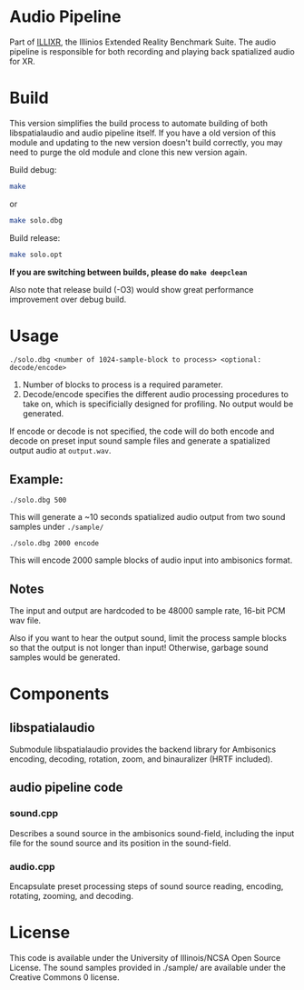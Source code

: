 # Audio Pipeline

Part of [ILLIXR][10], the Illinios Extended Reality Benchmark Suite.
The audio pipeline is responsible for both recording and playing back spatialized audio for XR.


# Build

This version simplifies the build process to automate building of both libspatialaudio
    and audio pipeline itself.
If you have a old version of this module and updating to the new version doesn't build correctly,
    you may need to purge the old module and clone this new version again.

Build debug:

```sh
make
```

or

```sh
make solo.dbg
```

Build release:

```sh
make solo.opt
```

**If you are switching between builds, please do `make deepclean`**

Also note that release build (-O3) would show great performance improvement over debug build.


# Usage

    ./solo.dbg <number of 1024-sample-block to process> <optional: decode/encode>

1.  Number of blocks to process is a required parameter.
2.  Decode/encode specifies the different audio processing procedures to take on,
        which is specificially designed for profiling.
    No output would be generated.

If encode or decode is not specified, the code will do both encode and decode
    on preset input sound sample files and generate a spatialized output audio at `output.wav`.


## Example:

    ./solo.dbg 500 

This will generate a ~10 seconds spatialized audio output from two sound samples under `./sample/`

    ./solo.dbg 2000 encode

This will encode 2000 sample blocks of audio input into ambisonics format.


## Notes

The input and output are hardcoded to be 48000 sample rate, 16-bit PCM wav file.

Also if you want to hear the output sound, limit the process sample blocks so that
    the output is not longer than input!
Otherwise, garbage sound samples would be generated.


# Components


## libspatialaudio

Submodule libspatialaudio provides the backend library for
    Ambisonics encoding,
    decoding,
    rotation,
    zoom,
    and
    binauralizer (HRTF included).


## audio pipeline code

### sound.cpp 

Describes a sound source in the ambisonics sound-field,
    including the input file for the sound source and its position in the sound-field.

### audio.cpp

Encapsulate preset processing steps of
    sound source reading,
    encoding,
    rotating,
    zooming,
    and
    decoding.


# License

This code is available under the University of Illinois/NCSA Open Source License.
The sound samples provided in ./sample/ are available under the Creative Commons 0 license.


[//]: # (- Internal -)

[10]:   index.md
